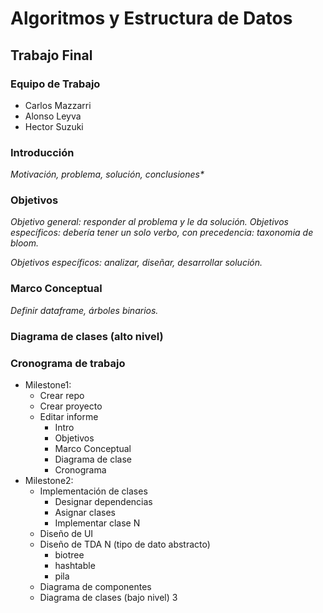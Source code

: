 Algoritmos y Estructura de Datos
================================

Trabajo Final
-------------

### Equipo de Trabajo
* Carlos Mazzarri
* Alonso Leyva
* Hector Suzuki

### Introducción

_Motivación, problema, solución, conclusiones*_

### Objetivos

_Objetivo general: responder al problema y le da solución._
_Objetivos específicos: debería tener un solo verbo, con precedencia: taxonomia de bloom._

_Objetivos específicos: analizar, diseñar, desarrollar solución._

### Marco Conceptual

_Definir dataframe, árboles binarios._

### Diagrama de clases (alto nivel)



### Cronograma de trabajo

- Milestone1:
  - Crear repo
  - Crear proyecto
  - Editar informe
    - Intro
    - Objetivos
    - Marco Conceptual
    - Diagrama de clase
    - Cronograma
- Milestone2:
  - Implementación de clases
    - Designar dependencias
    - Asignar clases
    - Implementar clase N
  - Diseño de UI
  - Diseño de TDA N (tipo de dato abstracto)
    - biotree
    - hashtable
    - pila
  - Diagrama de componentes
  - Diagrama de clases (bajo nivel)
3
